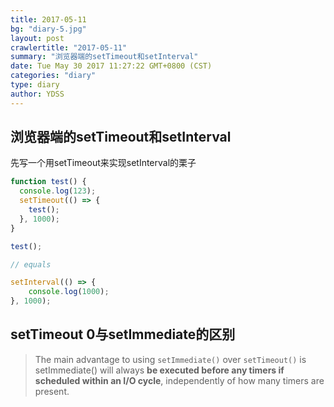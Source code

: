 ```yaml
---
title: 2017-05-11
bg: "diary-5.jpg"
layout: post
crawlertitle: "2017-05-11"
summary: "浏览器端的setTimeout和setInterval"
date: Tue May 30 2017 11:27:22 GMT+0800 (CST)
categories: "diary"
type: diary
author: YDSS
---
```


## 浏览器端的setTimeout和setInterval

先写一个用setTimeout来实现setInterval的栗子

```javascript
function test() {
  console.log(123);
  setTimeout(() => {
    test();
  }, 1000);
}

test();

// equals

setInterval(() => {
    console.log(1000);
}, 1000);
```

## setTimeout 0与setImmediate的区别

> The main advantage to using `setImmediate()` over `setTimeout()` is setImmediate() will always **be executed before any timers if scheduled within an I/O cycle**, independently of how many timers are present.
